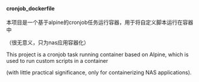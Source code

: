 #### cronjob_dockerfile

本项目是一个基于alpine的cronjob任务运行容器，用于将自定义脚本运行在容器中

（很无意义，只为nas应用容器化）

This project is a cronjob task running container based on Alpine, which is used to run custom scripts in a container 

(with little practical significance, only for containerizing NAS applications).
